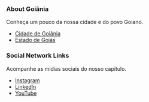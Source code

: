 ### About Goiânia
Conheça um pouco da nossa cidade e do povo Goiano.

* [Cidade de Goiânia](https://pt.wikipedia.org/wiki/Goi%C3%A2nia)
* [Estado de Goiás](https://pt.wikipedia.org/wiki/Goi%C3%A1s)


### Social Network Links
Acompanhe as mídias sociais do nosso capítulo.

* [Instagram](https://www.instagram.com/owasp_goiania)
* [LinkedIn](https://www.linkedin.com/in/owasp-goiania/)
* [YouTube](https://www.youtube.com/channel/UC3r4nO2QIpPRn-4VKMlY1BQ)

